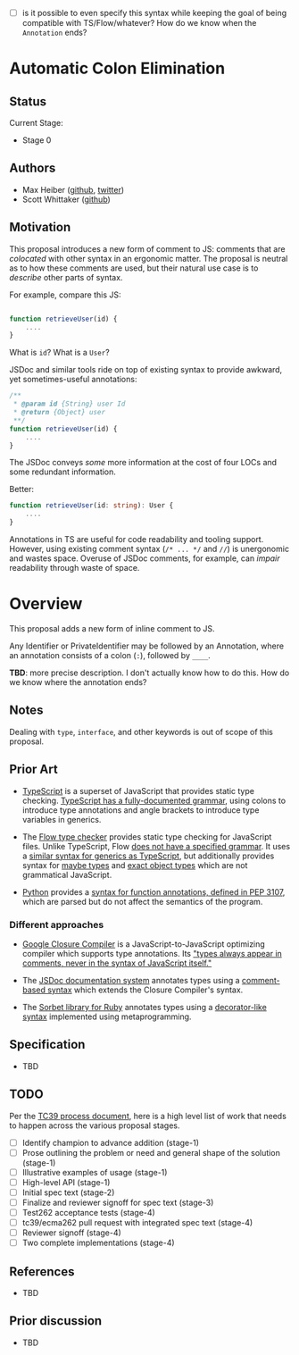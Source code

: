 - [ ] is it possible to even specify this syntax while keeping the goal of being compatible with TS/Flow/whatever? How do we know when the `Annotation` ends?


# Automatic Colon Elimination

## Status
Current Stage:
* Stage 0

## Authors
* Max Heiber ([github](https://github.com/mheiber), [twitter](https://twitter.com/maxheiber))
* Scott Whittaker ([github](https://github.com/scottrobertwhittaker))

## Motivation
This proposal introduces a new form of comment to JS: comments that are *colocated* with other syntax in an ergonomic matter. The proposal is neutral as to how these comments are used, but their natural use case is to *describe* other parts of syntax.

For example, compare this JS:

```js

function retrieveUser(id) {
    ....
}
```

What is `id`? What is a `User`?

JSDoc and similar tools ride on top of existing syntax to provide awkward, yet sometimes-useful annotations:

```js
/**
 * @param id {String} user Id
 * @return {Object} user
 **/
function retrieveUser(id) {
    ....
}
```

The JSDoc conveys *some* more information at the cost of four LOCs and some redundant information.

Better:

```ts
function retrieveUser(id: string): User {
    ....
}
```

Annotations in TS are useful for code readability and tooling support. However, using existing comment syntax (`/* ... */` and `//`) is unergonomic and wastes space. Overuse of JSDoc comments, for example, can *impair* readability through waste of space.

# Overview
This proposal adds a new form of inline comment to JS.

Any Identifier or PrivateIdentifier may be followed by an Annotation, where an annotation consists of a colon (`:`), followed by `____`.

__TBD__: more precise description. I don't actually know how to do this. How do we know where the annotation ends?

## Notes
Dealing with `type`, `interface`, and other keywords is out of scope of this proposal.

## Prior Art

- [TypeScript][ts] is a superset of JavaScript that provides static type checking. [TypeScript has a fully-documented grammar][ts-grammar], using colons to introduce type annotations and angle brackets to introduce type variables in generics.

- The [Flow type checker][flow] provides static type checking for JavaScript files.  Unlike TypeScript, Flow [does not have a specified grammar][flow-no-grammar].  It uses a [similar syntax for generics as TypeScript][flow-generics], but additionally provides syntax for [maybe types][flow-maybe-types] and [exact object types][flow-exact-object-types] which are not grammatical JavaScript.

- [Python][python] provides a [syntax for function annotations, defined in PEP 3107][pep-3107], which are parsed but do not affect the semantics of the program.

[ts]: https://www.typescriptlang.org/index.html
[ts-grammar]: https://github.com/microsoft/TypeScript/blob/master/doc/spec.md#a1-types
[flow]: https://flow.org/
[flow-no-grammar]: https://github.com/facebook/flow/issues/3429
[flow-generics]: https://flow.org/en/docs/types/generics/
[flow-maybe-types]: https://flow.org/en/docs/types/maybe/
[flow-exact-object-types]: https://flow.org/en/docs/lang/width-subtyping/
[python]: https://www.python.org/
[pep-3107]: https://www.python.org/dev/peps/pep-3107/

### Different approaches

- [Google Closure Compiler][closure] is a JavaScript-to-JavaScript optimizing compiler which supports type annotations. Its ["types always appear in comments, never in the syntax of JavaScript itself."][closure-types]

- The [JSDoc documentation system][jsdoc] annotates types using a [comment-based syntax][jsdoc-types] which extends the Closure Compiler's syntax.

- The [Sorbet library for Ruby][sorbet] annotates types using a [decorator-like syntax][sorbet-types] implemented using metaprogramming.

[closure]: https://github.com/google/closure-compiler/
[closure-types]: https://github.com/google/closure-compiler/wiki/Types-in-the-Closure-Type-System
[jsdoc]: https://jsdoc.app/
[jsdoc-types]: https://jsdoc.app/tags-type.html
[sorbet]: https://sorbet.org/
[sorbet-types]: https://sorbet.org/docs/sigs

## Specification
- TBD

## TODO
Per the [TC39 process document](https://tc39.github.io/process-document/), here is a high level list of work that needs to happen across the various proposal stages.

* [ ] Identify champion to advance addition (stage-1)
* [ ] Prose outlining the problem or need and general shape of the solution (stage-1)
* [ ] Illustrative examples of usage (stage-1)
* [ ] High-level API (stage-1)
* [ ] Initial spec text (stage-2)
* [ ] Finalize and reviewer signoff for spec text (stage-3)
* [ ] Test262 acceptance tests (stage-4)
* [ ] tc39/ecma262 pull request with integrated spec text (stage-4)
* [ ] Reviewer signoff (stage-4)
* [ ] Two complete implementations (stage-4)

## References
- TBD

## Prior discussion
- TBD

